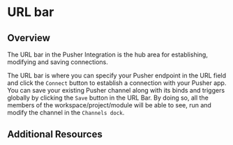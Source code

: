 # URL bar

## Overview

The URL bar in the Pusher Integration is the hub area for establishing, modifying and saving connections.

The URL bar is where you can specify your Pusher endpoint in the URL field and click the `Connect` button to establish a connection with your Pusher app. You can save your existing Pusher channel along with its binds and triggers globally by clicking the `Save` button in the URL Bar. By doing so, all the members of the workspace/project/module will be able to see, run and modify the channel in the `Channels dock`. 


## Additional Resources

